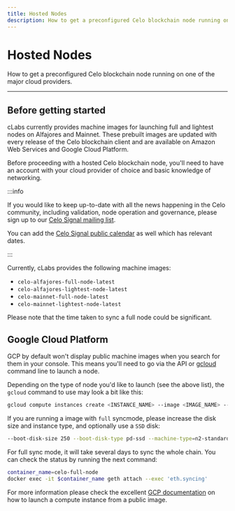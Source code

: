 ```yaml
---
title: Hosted Nodes
description: How to get a preconfigured Celo blockchain node running on one of the major cloud providers.
---
```


# Hosted Nodes

How to get a preconfigured Celo blockchain node running on one of the major cloud providers.

---

## Before getting started

cLabs currently provides machine images for launching full and lightest nodes on Alfajores and Mainnet. These prebuilt images are updated with every release of the Celo blockchain client and are available on Amazon Web Services and Google Cloud Platform.

Before proceeding with a hosted Celo blockchain node, you'll need to have an account with your cloud provider of choice and basic knowledge of networking.

:::info

If you would like to keep up-to-date with all the news happening in the Celo community, including validation, node operation and governance, please sign up to our [Celo Signal mailing list](https://share.hsforms.com/1Qrhush1vSA2WIamd_yL4ow53n4j).

You can add the [Celo Signal public calendar](https://calendar.google.com/calendar/u/0/embed?src=c_9su6ich1uhmetr4ob3sij6kaqs@group.calendar.google.com) as well which has relevant dates.

:::

Currently, cLabs provides the following machine images:

- `celo-alfajores-full-node-latest`
- `celo-alfajores-lightest-node-latest`
- `celo-mainnet-full-node-latest`
- `celo-mainnet-lightest-node-latest`

Please note that the time taken to sync a full node could be significant.

## Google Cloud Platform

GCP by default won't display public machine images when you search for them in your console. This means you'll need to go via the API or [gcloud](https://cloud.google.com/cli) command line to launch a node.

Depending on the type of node you'd like to launch (see the above list), the `gcloud` command to use may look a bit like this:

```bash
gcloud compute instances create <INSTANCE_NAME> --image <IMAGE_NAME> --image-project devopsre --project <YOUR_GCP_PROJECT>
```

If you are running a image with `full` syncmode, please increase the disk size and instance type, and optionally use a `SSD` disk:

```bash
--boot-disk-size 250 --boot-disk-type pd-ssd --machine-type=n2-standard-4 
```

For full sync mode, it will take several days to sync the whole chain. You can check the status by running the next command:

```bash
container_name=celo-full-node
docker exec -it $container_name geth attach --exec 'eth.syncing'
```

For more information please check the excellent [GCP documentation](https://cloud.google.com/compute/docs/images) on how to launch a compute instance from a public image.
